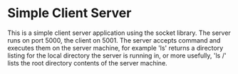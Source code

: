# Simple Client Server

This is a simple client server application using the socket library. The server runs on port 5000, the client on 5001. The server accepts command and executes them on the server machine, for example 'ls' returns a directory listing for the local directory the server is running in, or more usefully, 'ls /' lists the root directory contents of the server machine.
